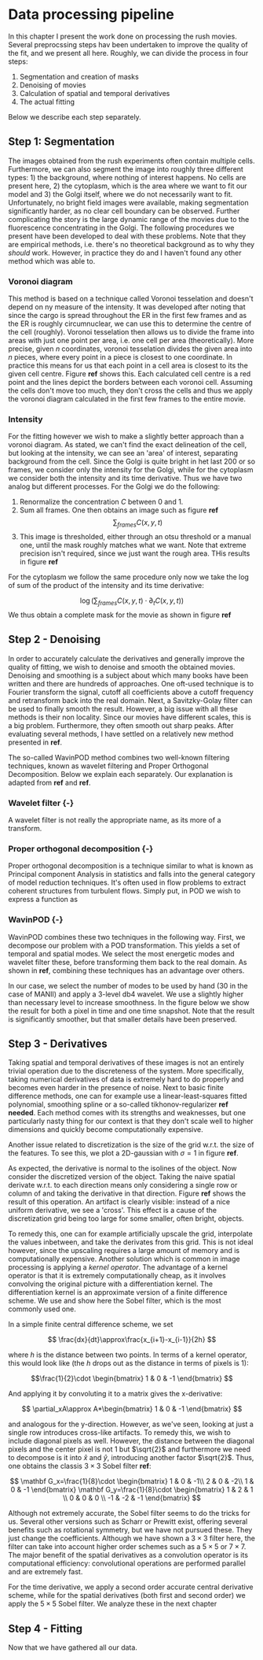 # Data processing pipeline

In this chapter I present the work done on processing the rush movies. Several preprocssing steps hav been undertaken to improve the quality of the fit, and we present all here. Roughly, we can divide the process in four steps:

1. Segmentation and creation of masks
2. Denoising of movies
3. Calculation of spatial and temporal derivatives
4. The actual fitting

Below we describe each step separately. 

## Step 1: Segmentation
The images obtained from the rush experiments often contain multiple cells. Furthermore, we can also segment the image into roughly three different types: 1) the background, where nothing of interest happens. No cells are present here, 2) the cytoplasm, which is the area where we want to fit our model and 3) the Golgi itself, where we do not necessarily want to fit. Unfortunately, no bright field images were available, making segmentation significantly harder, as no clear cell boundary can be observed. Further complicating the story is the large dynamic range of the movies due to the fluorescence concentrating in the Golgi. The following procedures we present have been developed to deal with these problems. Note that they are empirical methods, i.e. there's no theoretical background as to why they *should* work. However, in practice they do and I haven't found any other method which was able to.

### Voronoi diagram
This method is based on a technique called Voronoi tesselation and doesn't depend on ny measure of the intensity. It was developed after noting that since the cargo is spread throughout the ER in the first few frames and as the ER is roughly circumnuclear, we can use this to determine the centre of the cell (roughly). Voronoi tesselation then allows us to divide the frame into areas with just one point per area, i.e. one cell per area (theoretically). More precise, given $n$ coordinates, voronoi tesselation divides the given area into $n$ pieces, where every point in a piece is closest to one coordinate. In practice this means for us that each point in a cell area is closest to its the given cell centre. Figure **ref** shows this. Each calculated cell centre is a red point and the lines depict the borders between each voronoi cell. Assuming the cells don't move too much, they don't cross the cells and thus we apply the voronoi diagram calculated in the first few frames to the entire movie.

### Intensity
For the fitting however we wish to make a slightly better approach than a voronoi diagram. As stated, we can't find the exact delineation of the cell, but looking at the intensity, we can see an 'area' of interest, separating background from the cell. Since the Golgi is quite bright in het last 200 or so frames, we consider only the intensity for the Golgi, while for the cytoplasm we consider both the intensity and its time derivative. Thus we have two analog but different processes. For the Golgi we do the following:

1. Renormalize the concentration $C$ between 0 and 1.
2. Sum all frames. One then obtains an image such as figure **ref**
$$
\sum_{frames}C(x,y,t)
$$
3. This image is thresholded, either through an otsu threshold or a manual one, until the mask roughly matches what we want. Note that extreme precision isn't required, since we just want the rough area. THis results in figure **ref**

For the cytoplasm we follow the same procedure only now we take the log of sum of the product of the intensity and its time derivative:

$$
\log\left(\sum_{frames}C(x,y,t)\cdot\partial_tC(x,y,t)\right)
$$
We thus obtain a complete mask for the movie as shown in figure **ref**

## Step 2 - Denoising

In order to accurately calculate the derivatives and generally improve the quality of fitting, we wish to denoise and smooth the obtained movies. Denoising and smoothing is a subject about which many books have been written and there are hundreds of approaches. One oft-used technique is to Fourier transform the signal, cutoff all coefficients above a cutoff frequency and retransform back into the real domain. Next, a Savitzky-Golay filter can be used to finally smooth the result. However, a big issue with all these methods is their non locality. Since our movies have different scales, this is a big problem. Furthermore, they often smooth out sharp peaks. After evaluating several methods, I have settled on a relatively new method presented in **ref**.

The so-called WavinPOD method combines two well-known filtering techniques, known as wavelet filtering and Proper Orthogonal Decomposition. Below we explain each separately. Our explanation is adapted from **ref** and **ref**.


### Wavelet filter {-}
A wavelet filter is not really the appropriate name, as its more of a transform. 

### Proper orthogonal decomposition {-}
Proper orthogonal decomposition is a technique similar to what is known as Principal component Analysis in statistics and falls into the general category of model reduction techniques. It's often used in flow problems to extract coherent structures from turbulent flows. Simply put, in POD we wish to express a function as 






### WavinPOD {-}
WavinPOD combines these two techniques in the following way. First, we decompose our problem with a POD transformation. This yields a set of temporal and spatial modes. We select the most energetic modes and wavelet filter these, before transforming them back to the real domain. As shown in **ref**, combining these techniques has an advantage over others. 

In our case, we select the number of modes to be used by hand (30 in the case of MANII) and apply a 3-level db4 wavelet. We use a slightly higher than necessary level to increase smoothness. In the figure below we show the result for both a pixel in time and one time snapshot. Note that the result is significantly smoother, but that smaller details have been preserved.


## Step 3 - Derivatives
Taking spatial and temporal derivatives of these images is not an entirely trivial operation due to the discreteness of the system. More specifically, taking numerical derivatives of data is extremely hard to do properly and becomes even harder in the presence of noise. Next to basic finite difference methods, one can for example use a linear-least-squares fitted polynomial, smoothing spline or a so-called tikhonov-regularizer **ref needed**. Each method comes with its strengths and weaknesses, but one particularly nasty thing for our context is that they don't scale well to higher dimensions and quickly become computationally expensive.

Another issue related to discretization is the size of the grid w.r.t. the size of the features. To see this, we plot a 2D-gaussian with $\sigma=1$ in figure **ref**.

As expected, the derivative is normal to the isolines of the object. Now consider the discretized version of the object. Taking the naive spatial derivate w.r.t. to each direction means only considering a single row or column of and taking the derivative in that direction. Figure **ref** shows the result of this operation. An artifact is clearly visible: instead of a nice uniform derivative, we see a 'cross'. This effect is a cause of the discretization grid being too large for some smaller, often bright, objects. 

To remedy this, one can for example artificially upscale the grid, interpolate the values inbetween, and take the derivates from this grid. This is not ideal however, since the upscaling requires a large amount of memory and is computationally expensive. Another solution which is common in image processing is applying a *kernel operator*. The advantage of a kernel operator is that it is extremely computationally cheap, as it involves convolving the original picture with a differentiation kernel. The differentiation kernel is an approximate version of a finite difference scheme. We use and show here the Sobel filter, which is the most commonly used one. 

In a simple finite central difference scheme, we set

$$
\frac{dx}{dt}\approx\frac{x_{i+1}-x_{i-1}}{2h}
$$

where $h$ is the distance between two points. In terms of a kernel operator, this would look like (the $h$ drops out as the distance in terms of pixels is 1):

$$\frac{1}{2}\cdot
\begin{bmatrix}
1 & 0 & -1
\end{bmatrix}
$$

And applying it by convoluting it to a matrix gives the x-derivative:

$$
\partial_xA\approx A*\begin{bmatrix}
1 & 0 & -1
\end{bmatrix}
$$

and analogous for the y-direction. However, as we've seen, looking at just a single row introduces cross-like artifacts. To remedy this, we wish to include diagonal pixels as well. However, the distance between the diagonal pixels and the center pixel is not 1 but $\sqrt{2}$ and furthermore we need to decompose is it into $\hat{x}$ and $\hat{y}$, introducing another factor $\sqrt{2}$. Thus, one obtains the classis $3\times3$ Sobel filter **ref**:

$$
\mathbf G_x=\frac{1}{8}\cdot
\begin{bmatrix}
1 & 0 & -1\\
2 & 0 & -2\\
1 & 0 & -1
\end{bmatrix}
\mathbf G_y=\frac{1}{8}\cdot
\begin{bmatrix}
1 & 2 & 1 \\
0 & 0 & 0 \\
-1 & -2 & -1
\end{bmatrix}
$$

Although not extremely accurate, the Sobel filter seems to do the tricks for us. Several other versions such as Scharr or Prewitt exist, offering several benefits such as rotational symmetry, but we have not pursued these. They just change the coefficients. Although we have shown a $3\times3$ filter here, the filter can take into account higher order schemes such as a $5\times5$ or $7\times7$. The major benefit of the spatial derivatives as a convolution operator is its computational efficiency: convolutional operations are performed parallel and are extremely fast. 

For the time derivative, we apply a second order accurate central derivative scheme, while for the spatial derivatives (both first and second order) we apply the $5\times5$ Sobel filter. We analyze these in the next chapter 



## Step 4 - Fitting
Now that we have gathered all our data.